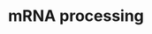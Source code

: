 ---
annotations:
- type: Pathway Ontology
  value: transcription pathway
- type: Pathway Ontology
  value: spliceosome pathway
authors:
- MaintBot
- Khanspers
- Ddigles
- Egonw
- Mkutmon
- Eweitz
description: 'This process describes the conversion of precursor messenger RNA into
  mature messenger RNA (mRNA).  The pre-mRNA molecule undergoes three main modifications.
  These modifications are 5'' capping, 3'' polyadenylation, and RNA splicing, which
  occur in the cell nucleus before the RNA is translated.  5'' Capping: Capping of
  the pre-mRNA involves the addition of 7-methylguanosine (m7G) to the 5'' end. The
  cap protects the 5'' end of the primary RNA transcript from attack by ribonucleases
  that have specificity to the 3''5'' phosphodiester bonds.  3'' Processing: The pre-mRNA
  processing at the 3'' end of the RNA molecule involves cleavage of its 3'' end and
  then the addition of about 200 adenine residues to form a poly(A) tail. As the poly(A)
  tails is synthesised, it binds multiple copies of poly(A) binding protein, which
  protects the 3''end from ribonuclease digestion.  Splicing: RNA splicing is the
  process by which introns, regions of RNA that do not code for protein, are removed
  from the pre-mRNA and the remaining exons connected to re-form a single continuous
  molecule.   Description adapted from Wikipedia: http://en.wikipedia.org/wiki/Post-transcriptional_modification  Pathway
  adapted from http://www.reactome.org.'
last-edited: 2021-05-19
organisms:
- Gallus gallus
redirect_from:
- /index.php/Pathway:WP793
- /instance/WP793
schema-jsonld:
- '@context': https://schema.org/
  '@id': https://wikipathways.github.io/pathways/WP793.html
  '@type': Dataset
  creator:
    '@type': Organization
    name: WikiPathways
  description: 'This process describes the conversion of precursor messenger RNA into
    mature messenger RNA (mRNA).  The pre-mRNA molecule undergoes three main modifications.
    These modifications are 5'' capping, 3'' polyadenylation, and RNA splicing, which
    occur in the cell nucleus before the RNA is translated.  5'' Capping: Capping
    of the pre-mRNA involves the addition of 7-methylguanosine (m7G) to the 5'' end.
    The cap protects the 5'' end of the primary RNA transcript from attack by ribonucleases
    that have specificity to the 3''5'' phosphodiester bonds.  3'' Processing: The
    pre-mRNA processing at the 3'' end of the RNA molecule involves cleavage of its
    3'' end and then the addition of about 200 adenine residues to form a poly(A)
    tail. As the poly(A) tails is synthesised, it binds multiple copies of poly(A)
    binding protein, which protects the 3''end from ribonuclease digestion.  Splicing:
    RNA splicing is the process by which introns, regions of RNA that do not code
    for protein, are removed from the pre-mRNA and the remaining exons connected to
    re-form a single continuous molecule.   Description adapted from Wikipedia: http://en.wikipedia.org/wiki/Post-transcriptional_modification  Pathway
    adapted from http://www.reactome.org.'
  keywords:
  - Rnu6
  - SNRPD3
  - XRN2
  - TRA2B
  - LSM7
  - PRPF6
  - PRPF8
  - FUS
  - SRSF10
  - NCBP2
  - SNRPA1
  - U5 snRNA
  - TMED10
  - University of Ottawa
  - PHF5A
  - NCBP1
  - GMP
  - RNU2
  - HNRNPR
  - SFPQ
  - PRPF4B
  - CLK3
  - PTBP1
  - 'Fax:              613-247-3524'
  - DNAJC8
  - RBM39
  - DHX9
  - SFRS9
  - PABPN1
  - SNRNP70
  - CELF1
  - SRRM1
  - RNGTT
  - CPSF3
  - HNRNPK
  - SNRPD1
  - CLK1
  - SUGP1
  - DHX38
  - The control of pre-mRNA splicing by the Clk kinase family
  - SRSF7
  - SUPT5H
  - SF3B3
  - SMC1L1
  - SNRPF
  - SF3B4
  - DHX16
  - SF3B1
  - PTBP2
  - SF3A1
  - SF3A3
  - PRPF18
  - CDC40
  - SF3B5
  - CPSF2
  - ATP
  - U2AF2
  - NUDT21
  - SNRPG
  - SNRNP40
  - PPM1G
  - RNPS1
  - 'We are studying a family of kinases which we believe provide an interface between
    intracellular signaling networks and the post-transcriptional mechanism of mRNA
    splicing. We are performing a structure:function analysis of the three Clk family
    members to identify domains in the three proteins which are involved in regulating
    splicing. Using homologous recombination we are generating null strains of mice
    which are lacking one, two or all three Clk genes. The Clk kinases all possess
    dual specificity kinase activity and yeast expression systems are being used to
    produce large amounts of the kinase to perform a detailed analysis of the sites
    of serine, threonine and tyrosine autophosphorylation within the kinase.</br>Homology
    Mapping from Homo sapiens to Gallus gallus: Original ID = L:1195'
  - PSKH1
  - SNRPE
  - CSTF3
  - PRPF3
  - U2AF1
  - SNRPB2
  - RNMT
  - RBMX
  - SRPK1
  - Career Scientist, Ottawa Regional Cancer Centre
  - CLP1
  - HNRNPH1
  - SNU13
  - HNRNPA2B1
  - CLK2
  - U4 snRNA
  - DDX20
  - SNRPA
  - HNRPL
  - POLR2A
  - DHX15
  - HNRPC
  - RBM5
  - SRP54
  - SUGP2
  - YBX1
  - HNRPA1
  - CELF4
  - SF3A2
  - RBM17
  - SRSF3
  - TXNL4A
  - LSM2
  - CELF2
  - SFRS2
  - EFTUD2
  - Associate Scientist, The Ottawa Hospital Research Institute
  - DHX8
  - HNRNPM
  - SFRS4
  - HNRNPAB
  - CSTF2T
  - PRPF40A
  - SF3B2
  - PRPF4
  - DDX1
  - HRMT1L2
  - SFRS16
  - SRSF1
  - CD2BP2
  - SNRPB
  - CPSF4
  - DICER1
  - CSTF2
  - SREK1
  - HNRPA3P1
  - SPOP
  - Professor, Depts. of Medicine and Biochemistry, Microbiology &amp;amp; Immunology
  - CLK4
  - HNRNPU
  - CSTF1
  - SRPK2
  - SNRPD2
  - CPSF1
  - 'Email:           John.Bell@orcc.on.ca'
  - HRMT1L1
  - PCBP2
  - SRSF5
  - HNRNPD
  - PAPOLA
  - SFSWAP
  - NONO
  - NXF1
  - METTL3
  - 'Telephone:    613-737-7700 ext 6893'
  - SRSF6
  - U1 snRNA
  license: CC0
  name: mRNA processing
seo: CreativeWork
title: mRNA processing
wpid: WP793
---